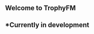## Welcome to TrophyFM
## *Currently in development

<title>|TrophyFM|<title>
<link rel = "shortcut.icon" href "favicon.png" />
